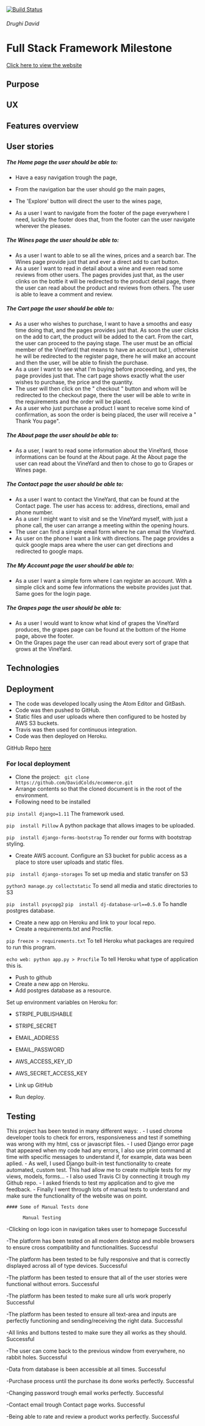 [![Build Status](https://travis-ci.org/DavidColds/ecommerce.svg?branch=master)](https://travis-ci.org/DavidColds/ecommerce)

<h6>Drughi David</h6>

<h1> Full Stack Framework Milestone </h1>

<a href="" target=" blank"> Click here to view the website </a>

## Purpose

## UX

## Features overview

## User stories

##### The Home page the user should be able to:
- Have a easy navigation trough the page,
- From the navigation bar the user should go the main pages,
- The 'Explore' button will direct the user to the wines page,

- As a user I want to navigate from the footer of the page everywhere I need, luckily
the footer does that, from the footer can the user navigate wherever the pleases.

##### The Wines page the user should be able to:
- As a user I want to able to se all the wines, prices and a search bar. The Wines
page provide just that and ever a direct add to cart button.
- As a user I want to read in detail about a wine and even read some reviews from
other users. The pages provides just that, as the user clinks on the bottle it
will be redirected to the product detail page, there the user can read about
the product and reviews from others. The user is able to leave a comment and review.

##### The Cart page the user should be able to:
- As a user who wishes to purchase, I want to have a smooths and easy time doing that,
and the pages provides just that. As soon the user clicks on the add to cart, the
product will be added to the cart. From the cart, the user can proceed to the paying stage.
The user must be an official member of the VineYard( that means to have an account but ),
otherwise he will be redirected to the register page, there he will make an account and then the user,
will be able to finish the purchase.
- As a user I want to see what I'm buying before proceeding, and yes, the page
provides just that. The cart page shows exactly what the user wishes to purchase,
the price and the quantity.
- The user will then click on the " checkout " button and whom will be redirected
to the checkout page, there the user will be able to write in the requirements and the order will be placed.
- As a user who just purchase a product I want to receive some kind of confirmation,
as soon the order is being placed, the user will receive a " Thank You page".

##### The About page the user should be able to:
- As a user, I want to read some information about the VineYard, those informations
can be found at the About page. At the About page the user can read about the VineYard
and then to chose to go to Grapes or Wines page.

##### The Contact page the user should be able to:
- As a user I want to contact the VineYard, that can be found at the Contact page.
The user has access to: address, directions, email and phone number.
- As a user I might want to visit and se the VineYard myself, with just a phone call,
the user can arrange a meeting within  the opening hours.
- The user can find a simple email form where he can email the VineYard.
- As user on the phone I want a link with directions. The page provides a quick
google maps area where the user can get directions and redirected to google maps.

##### The My Account page the user should be able to:
- As a user I want a simple form where I can register an account.
With a simple click and some few informations the website provides just that.
Same goes for the login page.

##### The Grapes page the user should be able to:
- As a user I would want to know what kind of grapes the VineYard produces,
the grapes page can be found at the bottom of the Home page, above the footer.
- On the Grapes page the user can read about every sort of grape that grows
at the VineYard.


## Technologies

## Deployment
- The code was developed locally using the Atom Editor and GitBash.
- Code was then pushed to GitHub.
- Static files and user uploads where then configured to be hosted by AWS S3 buckets.
- Travis was then used for continuous integration.
- Code was then deployed on Heroku.


GitHub Repo [here](https://github.com/DavidColds/ecommerce)

### For local deployment
- Clone the project:
` git clone https://github.com/DavidColds/ecommerce.git`
- Arrange contents so that the cloned document is in the root of the environment.
- Following need to be installed

`pip install django=1.11` The framework used.

`pip  install Pillow` A python package that allows images to be uploaded.

`pip  install django-forms-bootstrap` To render our forms with bootstrap styling.

- Create AWS account. Configure an S3 bucket for public access as a place to store user uploads and static files.

`pip  install django-storages` To set up media and static transfer on S3

`python3 manage.py collectstatic` To send all media and static directories to S3

`pip  install psycopg2`
`pip  install dj-database-url==0.5.0` To handle postgres database.

- Create a new app on Heroku and link to your local repo.
- Create a requirements.txt and Procfile.

`pip freeze > requirements.txt` To tell Heroku what packages are required to run this program.

`echo web: python app.py > Procfile` To tell Heroku what type of application this is.

- Push to github
- Create a new app on Heroku.
- Add postgres database as a resource.

Set up environment variables on Heroku for:
- STRIPE_PUBLISHABLE
- STRIPE_SECRET
- EMAIL_ADDRESS
- EMAIL_PASSWORD
- AWS_ACCESS_KEY_ID
- AWS_SECRET_ACCESS_KEY

- Link up GitHub
- Run deploy.

## Testing

This project has been tested in many different ways: .
    - I used chrome developer tools to check for errors, responsiveness and test if something was wrong with my html, css or javascript files.
    - I used Django error page that appeared when my code had any errors, I also use print command at time with specific messages to understand if, for example, data was been aplied.
    - As well, I used Django built-in test functionality to create automated, custom test. This had allow me to create multiple tests for my views, models, forms...
    - I also used Travis CI by connecting it trough my Github repo.
    - I asked friends to test my application and to give me feedback.
    - Finally I went through lots of manual tests to understand and make sure the functionality of the website was on point.


    #### Some of Manual Tests done

          Manual Testing

-Clicking on logo icon in navigation takes user to homepage
 Successful

-The platform has been tested on all modern desktop and mobile browsers to ensure cross compatibility and functionalities.
  Successful

-The platform has been tested to be fully responsive and that is correctly displayed across all of type devices.
  Successful


-The platform has been tested to ensure that all of the user stories were functional without errors.
  Successful

-The platform has been tested to make sure all urls work properly
  Successful

-The platform has been tested to ensure all text-area and inputs are perfectly functioning and sending/receiving the right data.</td>
  Successful

-All links and buttons tested to make sure they all works as they should.
  Successful

-The user can come back to the previous window from everywhere, no rabbit holes.
  Successful

-Data from database is been accessible at all times.
  Successful

-Purchase process until the purchase its done works perfectly.
  Successful

-Changing password trough email works perfectly.
  Successful

-Contact email trough Contact page works.
  Successful

-Being able to rate and review a product works perfectly.
  Successful

